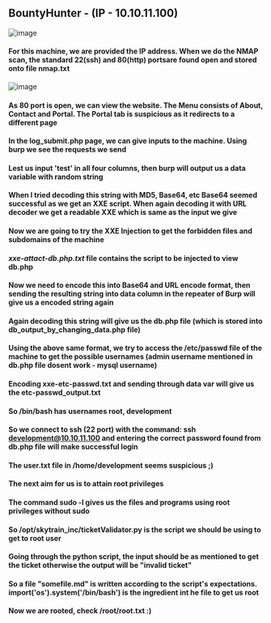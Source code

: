 ## BountyHunter - (IP - 10.10.11.100)

![image](https://user-images.githubusercontent.com/52716626/136045891-11cdad57-9ed1-49a7-ae2c-a411ec2ca0bb.png)


#### For this machine, we are provided the IP address. When we do the NMAP scan, the standard 22(ssh) and 80(http) portsare found open and stored onto file nmap.txt

![image](https://user-images.githubusercontent.com/52716626/136048219-2db26748-a552-44c5-a8e0-4a902b74e76a.png)


#### As 80 port is open, we can view the website. The Menu consists of About, Contact and Portal. The Portal tab is suspicious as it redirects to a different page
#### In the log_submit.php page, we can give inputs to the machine. Using burp we see the requests we send
#### Lest us input 'test' in all four columns, then burp will output us a data variable with random string



#### When I tried decoding this string with MD5, Base64, etc Base64 seemed successful as we get an XXE script. When again decoding it with URL decoder we get a readable XXE which is same as the input we give
#### Now we are going to try the XXE Injection to get the forbidden files and subdomains of the machine
#### *xxe-attact-db.php.txt* file contains the script to be injected to view db.php 



#### Now we need to encode this into Base64 and URL encode format, then sending the resulting string into data column in the repeater of Burp will give us a encoded string again
#### Again decoding this string will give us the db.php file (which is stored into db_output_by_changing_data.php file)
#### Using the above same format, we try to access the /etc/passwd file of the machine to get the possible usernames (admin username mentioned in db.php file dosent work - mysql username)



#### Encoding xxe-etc-passwd.txt and sending through data var will give us the etc-passwd_output.txt
#### So /bin/bash has usernames root, development



#### So we connect to ssh (22 port) with the command: **ssh development@10.10.11.100** and entering the correct password found from db.php file will make successful login



#### The user.txt file in /home/development seems suspicious ;)



#### The next aim for us is to attain root privileges
#### The command **sudo -l** gives us the files and programs using root privileges without sudo



#### So /opt/skytrain_inc/ticketValidator.py is the script we should be using to get to root user 
#### Going through the python script, the input should be as mentioned to get the ticket otherwise the output will be "invalid ticket"
#### So a file "somefile.md" is written according to the script's expectations. **import('os').system('/bin/bash')** is the ingredient int he file to get us root



#### Now we are rooted, check /root/root.txt :)
